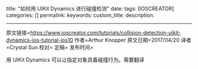 title: "如何用 UIKit Dynamics 进行碰撞检测"
date: 
tags: [IOSCREATOR]
categories: []
permalink: 
keywords: 
custom_title: 
description: 

---
原文链接=https://www.ioscreator.com/tutorials/collision-detection-uikit-dynamics-ios-tutorial-ios10
作者=Arthur Knopper
原文日期=2017/04/20
译者=Crystal Sun
校对=
定稿=
发布时间=

<!--此处开始正文-->

用 UIKit Dynamics 可以让指定对象具备碰撞行为。需要翻译